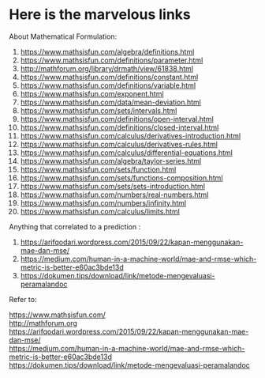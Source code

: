 # Here is the marvelous links  

About Mathematical Formulation:  


1. https://www.mathsisfun.com/algebra/definitions.html  
2. https://www.mathsisfun.com/definitions/parameter.html  
3. http://mathforum.org/library/drmath/view/61838.html  
4. https://www.mathsisfun.com/definitions/constant.html  
5. https://www.mathsisfun.com/definitions/variable.html  
6. https://www.mathsisfun.com/exponent.html  
7. https://www.mathsisfun.com/data/mean-deviation.html  
8. https://www.mathsisfun.com/sets/intervals.html  
9. https://www.mathsisfun.com/definitions/open-interval.html  
10. https://www.mathsisfun.com/definitions/closed-interval.html  
11. https://www.mathsisfun.com/calculus/derivatives-introduction.html  
12. https://www.mathsisfun.com/calculus/derivatives-rules.html  
13. https://www.mathsisfun.com/calculus/differential-equations.html  
14. https://www.mathsisfun.com/algebra/taylor-series.html  
15. https://www.mathsisfun.com/sets/function.html  
16. https://www.mathsisfun.com/sets/functions-composition.html  
17. https://www.mathsisfun.com/sets/sets-introduction.html  
18. https://www.mathsisfun.com/numbers/real-numbers.html  
19. https://www.mathsisfun.com/numbers/infinity.html  
20. https://www.mathsisfun.com/calculus/limits.html  

  

Anything that correlated to a prediction :  
1. https://arifqodari.wordpress.com/2015/09/22/kapan-menggunakan-mae-dan-mse/   
2. https://medium.com/human-in-a-machine-world/mae-and-rmse-which-metric-is-better-e60ac3bde13d  
3. https://dokumen.tips/download/link/metode-mengevaluasi-peramalandoc  
  

 



Refer to:  

https://www.mathsisfun.com/  
http://mathforum.org  
https://arifqodari.wordpress.com/2015/09/22/kapan-menggunakan-mae-dan-mse/  
https://medium.com/human-in-a-machine-world/mae-and-rmse-which-metric-is-better-e60ac3bde13d  
https://dokumen.tips/download/link/metode-mengevaluasi-peramalandoc

